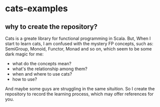 # cats-examples

## why to create the repository?

Cats is a greate library for functional programming in Scala. But, When I start to learn cats, I am confused with the mystery FP concepts, such as: SemiGroup, Monoid, Functor, Monad and so on, which seem to be some dark magic for me:

- what do the concepts mean?
- what's the relationship among them?
- when and where to use cats?
- how to use?

And maybe some guys are struggling in the same situition. So I create the repository to record the learning process, which may offer references for you.
